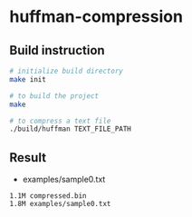 # huffman-compression

## Build instruction
```sh
# initialize build directory
make init

# to build the project
make

# to compress a text file
./build/huffman TEXT_FILE_PATH
```

## Result

- examples/sample0.txt
```
1.1M compressed.bin
1.8M examples/sample0.txt
```
